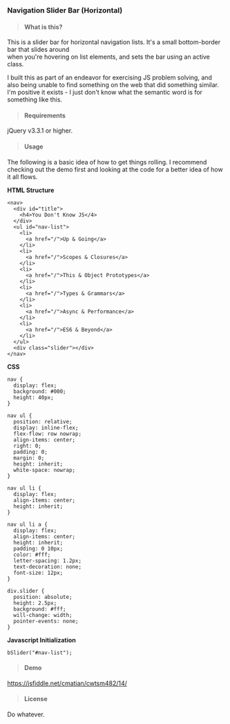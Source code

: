 ### Navigation Slider Bar (Horizontal)

>#### What is this?

This is a slider bar for horizontal navigation lists. It's a small bottom-border bar that slides around <br/> when you're hovering on list elements, and sets the bar using an active class.

I built this as part of an endeavor for exercising JS problem solving, and also being unable to find something on the web that did something similar. I'm positive it exists - I just don't know what the semantic word is for something like this. 

>#### Requirements

jQuery v3.3.1 or higher. 

>#### Usage

The following is a basic idea of how to get things rolling. I recommend checking out the demo first and looking at the code for a better idea of how it all flows.

**HTML Structure**
```
<nav>
  <div id="title">
    <h4>You Don't Know JS</4>
  </div>
  <ul id="nav-list">
    <li>
      <a href="/">Up & Going</a>
    </li>
    <li>
      <a href="/">Scopes & Closures</a>
    </li>
    <li>
      <a href="/">This & Object Prototypes</a>
    </li>
    <li>
      <a href="/">Types & Grammars</a>
    </li>
    <li>
      <a href="/">Async & Performance</a>
    </li>
    <li>
      <a href="/">ES6 & Beyond</a>
    </li>
  </ul>
  <div class="slider"></div>
</nav>
```
**CSS**
```
nav {
  display: flex;
  background: #000;
  height: 40px;
}

nav ul {
  position: relative;
  display: inline-flex;
  flex-flow: row nowrap;
  align-items: center;
  right: 0;
  padding: 0;
  margin: 0;
  height: inherit;
  white-space: nowrap;
}

nav ul li {
  display: flex;
  align-items: center;
  height: inherit;
}

nav ul li a {
  display: flex;
  align-items: center;
  height: inherit;
  padding: 0 10px;
  color: #fff;
  letter-spacing: 1.2px;
  text-decoration: none;
  font-size: 12px;
}

div.slider {
  position: absolute;
  height: 2.5px;
  background: #fff;
  will-change: width;
  pointer-events: none;
}
```
**Javascript Initialization**
```
bSlider("#nav-list");
```

>#### Demo

https://jsfiddle.net/cmatian/cwtsm482/14/

>#### License

Do whatever.

